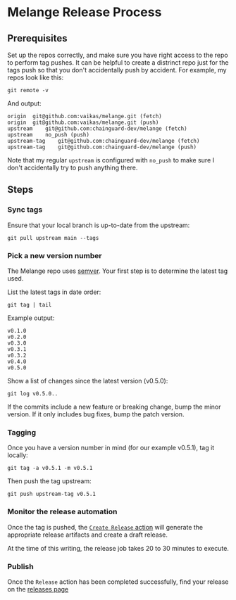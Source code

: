 # Melange Release Process

## Prerequisites

Set up the repos correctly, and make sure you have right access to the repo to
perform tag pushes. It can be helpful to create a distrinct repo just for the
tags push so that you don't accidentally push by accident. For example, my repos
look like this:

```shell
git remote -v
```

And output:
```
origin	git@github.com:vaikas/melange.git (fetch)
origin	git@github.com:vaikas/melange.git (push)
upstream	git@github.com:chainguard-dev/melange (fetch)
upstream	no_push (push)
upstream-tag	git@github.com:chainguard-dev/melange (fetch)
upstream-tag	git@github.com:chainguard-dev/melange (push)
```

Note that my regular `upstream` is configured with `no_push` to make sure I
don't accidentally try to push anything there.

## Steps

### Sync tags

Ensure that your local branch is up-to-date from the upstream:

```shell
git pull upstream main --tags
```

### Pick a new version number

The Melange repo uses [semver](https://semver.org/). Your first step is to
determine the latest tag used.

List the latest tags in date order:

```shell
git tag | tail
```

Example output:

```
v0.1.0
v0.2.0
v0.3.0
v0.3.1
v0.3.2
v0.4.0
v0.5.0
```

Show a list of changes since the latest version (v0.5.0):

```shell
git log v0.5.0..
```

If the commits include a new feature or breaking change, bump the minor version.
If it only includes bug fixes, bump the patch version.

### Tagging

Once you have a version number in mind (for our example v0.5.1), tag it locally:

```shell
git tag -a v0.5.1 -m v0.5.1
```

Then push the tag upstream:

```shell
git push upstream-tag v0.5.1
```

### Monitor the release automation

Once the tag is pushed, the [`Create Release` action](https://github.com/chainguard-dev/melange/actions/workflows/release.yaml)
will generate the appropriate release artifacts and create a draft release.

At the time of this writing, the release job takes 20 to 30 minutes to execute.

### Publish

Once the `Release` action has been completed successfully, find your release on
the [releases page](https://github.com/chainguard-dev/melange/releases)

